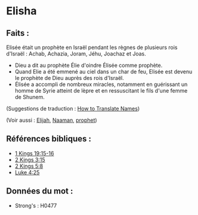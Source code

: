 # Elisha

## Faits :

Elisée était un prophète en Israël pendant les règnes de plusieurs rois d'Israël : Achab, Achazia, Joram, Jéhu, Joachaz et Joas.

* Dieu a dit au prophète Élie d'oindre Élisée comme prophète.
* Quand Elie a été emmené au ciel dans un char de feu, Elisée est devenu le prophète de Dieu auprès des rois d'Israël.
* Élisée a accompli de nombreux miracles, notamment en guérissant un homme de Syrie atteint de lèpre et en ressuscitant le fils d'une femme de Shunem.

(Suggestions de traduction : [How to Translate Names](rc://en/ta/man/translate/translate-names))

(Voir aussi : [Elijah](../names/elijah.md), [Naaman](../names/naaman.md), [prophet](../kt/prophet.md))

## Références bibliques :

* [1 Kings 19:15-16](rc://en/tn/help/1ki/19/15)
* [2 Kings 3:15](rc://en/tn/help/2ki/03/15)
* [2 Kings 5:8](rc://en/tn/help/2ki/05/08)
* [Luke 4:25](rc://en/tn/help/luk/04/25)

## Données du mot :

* Strong's : H0477
